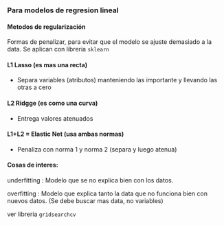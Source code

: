 ### Para modelos de regresion lineal

#### Metodos de regularización
Formas de penalizar,  para evitar que el modelo se ajuste demasiado a la data.
Se aplican con libreria <code>sklearn</code>

#### L1 Lasso (es mas una recta)
- Separa variables (atributos) manteniendo las importante y llevando las otras a cero

#### L2 Ridgge  (es como una curva)
- Entrega valores atenuados

#### L1+L2 = Elastic Net (usa ambas normas) 

- Penaliza con norma 1 y norma 2 (separa y luego atenua)

#### Cosas de interes:

underfitting : Modelo que se no explica bien con los datos. 

overfitting : Modelo que explica tanto la data que no funciona bien con nuevos datos. (Se debe buscar mas data, no variables)

ver libreria <code>gridsearchcv</code>
